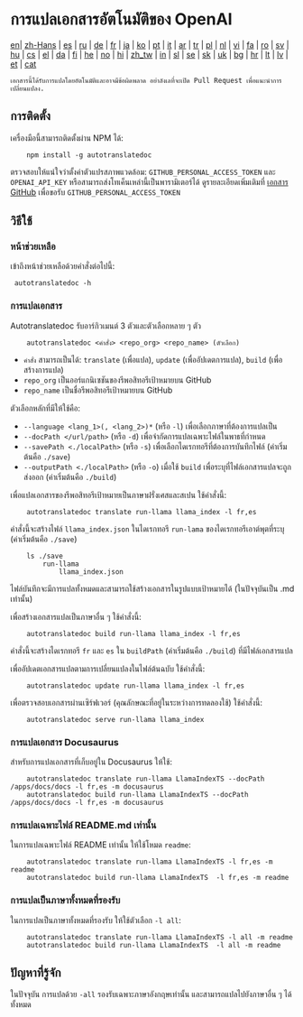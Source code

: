 
# การแปลเอกสารอัตโนมัติของ OpenAI

[en](../README.md)| [zh-Hans](/i18n/README_zh-Hans.md) | [es](/i18n/README_es.md) | [ru](/i18n/README_ru.md) | [de](/i18n/README_de.md) | [fr](/i18n/README_fr.md) | [ja](/i18n/README_ja.md) | [ko](/i18n/README_ko.md) | [pt](/i18n/README_pt.md) | [it](/i18n/README_it.md) | [ar](/i18n/README_ar.md) | [tr](/i18n/README_tr.md) | [pl](/i18n/README_pl.md) | [nl](/i18n/README_nl.md) | [vi](/i18n/README_vi.md) | [fa](/i18n/README_fa.md) | [ro](/i18n/README_ro.md) | [sv](/i18n/README_sv.md) | [hu](/i18n/README_hu.md) | [cs](/i18n/README_cs.md) | [el](/i18n/README_el.md) | [da](/i18n/README_da.md) | [fi](/i18n/README_fi.md) | [he](/i18n/README_he.md) | [no](/i18n/README_no.md) | [hi](/i18n/README_hi.md) | [zh_tw](/i18n/README_zh_tw.md) | [in](/i18n/README_in.md) | [sl](/i18n/README_sl.md) | [se](/i18n/README_se.md) | [sk](/i18n/README_sk.md) | [uk](/i18n/README_uk.md) | [bg](/i18n/README_bg.md) | [hr](/i18n/README_hr.md) | [lt](/i18n/README_lt.md) | [lv](/i18n/README_lv.md) | [et](/i18n/README_et.md) | [cat](/i18n/README_cat.md) 

```เอกสารนี้ได้รับการแปลโดยอัตโนมัติและอาจมีข้อผิดพลาด อย่าลังเลที่จะเปิด Pull Request เพื่อแนะนำการเปลี่ยนแปลง.```


## การติดตั้ง

เครื่องมือนี้สามารถติดตั้งผ่าน NPM ได้:

```
    npm install -g autotranslatedoc
```

ตรวจสอบให้แน่ใจว่าตั้งค่าตัวแปรสภาพแวดล้อม: `GITHUB_PERSONAL_ACCESS_TOKEN` และ `OPENAI_API_KEY` หรือสามารถส่งโทเค็นเหล่านี้เป็นพารามิเตอร์ได้ ดูรายละเอียดเพิ่มเติมที่ [เอกสาร GitHub](https://docs.github.com/en/github/authenticating-to-github/creating-a-personal-access-token) เพื่อขอรับ `GITHUB_PERSONAL_ACCESS_TOKEN`
## วิธีใช้

### หน้าช่วยเหลือ
เข้าถึงหน้าช่วยเหลือด้วยคำสั่งต่อไปนี้:
```
 autotranslatedoc -h
```
### การแปลเอกสาร

Autotranslatedoc รับอาร์กิวเมนต์ 3 ตัวและตัวเลือกหลาย ๆ ตัว

```
    autotranslatedoc <คำสั่ง> <repo_org> <repo_name> (ตัวเลือก)
```

- ```คำสั่ง``` สามารถเป็นได้: ```translate``` (เพื่อแปล), ```update``` (เพื่ออัปเดตการแปล), ```build``` (เพื่อสร้างการแปล)
- ```repo_org``` เป็นออร์แกนิเซชันของรีพอสิทอรีเป้าหมายบน GitHub
- ```repo_name``` เป็นชื่อรีพอสิทอรีเป้าหมายบน GitHub

ตัวเลือกหลักที่มีให้ใช้คือ:

- ```--language <lang_1>(, <lang_2>)*``` (หรือ ```-l```) เพื่อเลือกภาษาที่ต้องการแปลเป็น
- ```--docPath </url/path>``` (หรือ ```-d```) เพื่อจำกัดการแปลเฉพาะไฟล์ในพาธที่กำหนด
- ```--savePath <./localPath>``` (หรือ ```-s```) เพื่อเลือกไดเรกทอรีที่ต้องการบันทึกไฟล์ (ค่าเริ่มต้นคือ ```./save```)
- ```--outputPath <./localPath>``` (หรือ ```-o```) เมื่อใช้ ```build``` เพื่อระบุที่ไฟล์เอกสารแปลจะถูกส่งออก (ค่าเริ่มต้นคือ ```./build```)

เพื่อแปลเอกสารของรีพอสิทอรีเป้าหมายเป็นภาษาฝรั่งเศสและสเปน ใช้คำสั่งนี้:
```
    autotranslatedoc translate run-llama llama_index -l fr,es
```

คำสั่งนี้จะสร้างไฟล์ `llama_index.json` ในไดเรกทอรี `run-lama` ของไดเรกทอรีเอาต์พุตที่ระบุ (ค่าเริ่มต้นคือ `./save`)
```
    ls ./save
        run-llama
            llama_index.json 
```
ไฟล์บันทึกจะมีการแปลทั้งหมดและสามารถใช้สร้างเอกสารในรูปแบบเป้าหมายได้ (ในปัจจุบันเป็น .md เท่านั้น)

เพื่อสร้างเอกสารแปลเป็นภาษาอื่น ๆ ใช้คำสั่งนี้:

```
    autotranslatedoc build run-llama llama_index -l fr,es
```

คำสั่งนี้จะสร้างไดเรกทอรี `fr` และ `es` ใน `buildPath` (ค่าเริ่มต้นคือ `./build`) ที่มีไฟล์เอกสารแปล

เพื่ออัปเดตเอกสารแปลตามการเปลี่ยนแปลงในไฟล์ต้นฉบับ ใช้คำสั่งนี้:

```
    autotranslatedoc update run-llama llama_index -l fr,es
```

เพื่อตรวจสอบเอกสารผ่านเซิร์ฟเวอร์ (คุณลักษณะที่อยู่ในระหว่างการทดลองใช้) ใช้คำสั่งนี้:
```
    autotranslatedoc serve run-llama llama_index
```
### การแปลเอกสาร Docusaurus

สำหรับการแปลเอกสารที่เก็บอยู่ใน Docusaurus ให้ใช้:

```
    autotranslatedoc translate run-llama LlamaIndexTS --docPath /apps/docs/docs -l fr,es -m docusaurus
    autotranslatedoc build run-llama LlamaIndexTS --docPath /apps/docs/docs -l fr,es -m docusaurus
```
### การแปลเฉพาะไฟล์ README.md เท่านั้น

ในการแปลเฉพาะไฟล์ README เท่านั้น ให้ใช้โหมด `readme`:

```
    autotranslatedoc translate run-llama LlamaIndexTS -l fr,es -m readme
    autotranslatedoc build run-llama LlamaIndexTS  -l fr,es -m readme
```
### การแปลเป็นภาษาทั้งหมดที่รองรับ

ในการแปลเป็นภาษาทั้งหมดที่รองรับ ให้ใช้ตัวเลือก `-l all`:

```
    autotranslatedoc translate run-llama LlamaIndexTS -l all -m readme
    autotranslatedoc build run-llama LlamaIndexTS  -l all -m readme
```
## ปัญหาที่รู้จัก

ในปัจจุบัน การแปลด้วย `-all` รองรับเฉพาะภาษาอังกฤษเท่านั้น และสามารถแปลไปยังภาษาอื่น ๆ ได้ทั้งหมด
